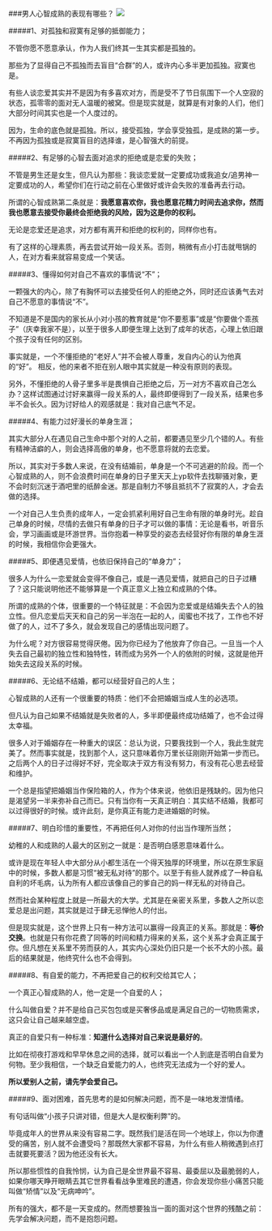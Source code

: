 ###男人心智成熟的表现有哪些？
![](https://upload-images.jianshu.io/upload_images/6943526-2c87ec581f0c71c1.jpg?imageMogr2/auto-orient/strip%7CimageView2/2/w/1240)

#####1、对孤独和寂寞有足够的抵御能力；

不管你愿不愿意承认，作为人我们终其一生其实都是孤独的。

那些为了显得自己不孤独而去盲目“合群”的人，或许内心多半更加孤独。寂寞也是。

有些人谈恋爱其实并不是因为有多喜欢对方，而是受不了节日氛围下一个人空寂的状态，孤零零的面对无人温暖的被窝。但是现实就是，就算是有对象的人们，他们大部分时间其实也是一个人度过的。

因为，生命的底色就是孤独。所以，接受孤独，学会享受独孤，是成熟的第一步。不再因为孤独或是寂寞盲目的选择谁，是心智强大的前提。

#####2、有足够的心智去面对追求的拒绝或是恋爱的失败；

不管是男生还是女生，但凡认为那些：我谈恋爱就一定要成功或我追女/追男神一定要成功的人，希望你们在行动之前在心里做好或许会失败的准备再去行动。

所谓的心智成熟第二条就是：**我愿意喜欢你，我也愿意花精力时间去追求你，然而我也愿意去接受你最终会拒绝我的风险，因为这是你的权利。**

无论是恋爱还是追求，对方都有离开和拒绝的权利的，同样你也有。

有了这样的心理素质，再去尝试开始一段关系。否则，稍微有点小打击就甩锅的人，在对方看来就容易变成一个笑话。

#####3、懂得如何对自己不喜欢的事情说“不”；

一颗强大的内心，除了有胸怀可以去接受任何人的拒绝之外，同时还应该勇气去对自己不愿意的事情说“不”。

不知道是不是国内的家长从小对小孩的教育就是“你不要惹事”或是“你要做个乖孩子”（庆幸我家不是），以至于很多人即便生理上达到了成年的状态，心理上依旧跟个孩子没有任何的区别。

事实就是，一个不懂拒绝的“老好人”并不会被人尊重，发自内心的认为他真的“好”。
相反，他的来者不拒在别人眼中其实就是一种没有原则的表现。

另外，不懂拒绝的人骨子里多半是畏惧自己拒绝之后，万一对方不喜欢自己怎么办？这样试图通过讨好来赢得一段关系的人，最终即便得到了一段关系，结果也多半不会长久。因为讨好给人的观感就是：我对自己底气不足。

#####4、有能力过好漫长的单身生涯；

其实大部分人在遇见自己生命中那个对的人之前，都要遇见至少几个错的人。有些有精神洁癖的人，则会选择高傲的单身，也不愿意将就的去恋爱。

所以，其实对于多数人来说，在没有结婚前，单身是一个不可逃避的阶段。而一个心智成熟的人，则不会浪费时间在单身的日子里天天上yp软件去找聊骚对象，更不会时刻沉迷于酒吧里的纸醉金迷。那是自制力不够且抵抗不了寂寞的人，才会去做的选择。

一个对自己人生负责的成年人，一定会抓紧利用好自己生命有限的单身时光。趁自己单身的时候，尽情的去做只有单身的日子才可以做的事情：无论是看书，听音乐会，学习画画或是环游世界。当你抱着一种享受的姿态去经营好你有限的单身生涯的时候，我相信你会更强大。

#####5、即便遇见爱情，也依旧保持自己的“单身力”；

很多人为什么一恋爱就会变得不像自己，或是一遇见爱情，就把自己的日子过糟了？这只能说明他还不能够算是一个真正意义上独立和成熟的个体。

所谓的成熟的个体，很重要的一个特征就是：不会因为恋爱或是结婚失去个人的独立性。但凡恋爱后天天和自己的另一半泡在一起的人，闺蜜也不找了，工作也不好做了的人，过不了多久，就会发现自己的感情出现问题了。

为什么呢？对方很容易觉得厌倦。因为你已经为了他放弃了你自己。一旦当一个人失去自己最初的独立性和独特性，转而成为另外一个人的依附的时候，这就是他开始失去这段关系的时候。

#####6、无论结不结婚，都可以经营好自己的人生；

心智成熟的人还有一个很重要的特质：他们不会把婚姻当成人生的必选项。

但凡认为自己如果不结婚就是失败者的人，多半即便最终成功结婚了，也不会过得太幸福。

很多人对于婚姻存在一种重大的误区：总认为说，只要我找到一个人，我此生就完美了。然而事实就是，找到那个人，这只意味着你万里长征刚刚开始第一步而已。之后两个人的日子过得好不好，完全取决于双方有没有努力，有没有花心思去经营和维护。

一个总是指望把婚姻当作保险箱的人，作为个体来说，他依旧是残缺的。因为他只是渴望另一半来弥补自己而已。只有当你有一天真正明白：其实结不结婚，我都可以过得很好的时候。或许此刻，是你真正有能力走进婚姻的时候。

#####7、明白珍惜的重要性，不再把任何人对你的付出当作理所当然；

幼稚的人和成熟的人最大的区别之一就是：是否明白感恩意味着什么。

或许是现在年轻人中大部分从小都生活在一个得天独厚的环境里，所以在原生家庭中的时候，多数人都是习惯“被无私对待”的那个。以至于有些人就养成了一种自私自利的坏毛病，认为所有人都应该像自己的爹自己的妈一样无私的对待自己。

然而社会某种程度上就是一所最大的大学。尤其是在亲密关系里，多数人之所以恋爱总是出问题，其实就是过于肆无忌惮他人的付出。

但是现实就是，这个世界上只有一种方法可以赢得一段真正的关系。那就是：**等价交换**。也就是只有你花费了同等的时间和精力得来的关系，这个关系才会真正属于你。但凡想在关系里不劳而获的人，其实内心深处仍旧只是一个长不大的小孩。最后的结果就是，他终究什么也不会得到。

#####8、有自爱的能力，不再把爱自己的权利交给其它人；

一个真正心智成熟的人，他一定是一个自爱的人；

什么叫做自爱？并不是给自己买包包或是买奢侈品或是满足自己的一切物质需求，这只会让自己越来越空虚。

真正的自爱只有一种标准：**知道什么选择对自己来说是最好的**。

比如在彻夜打游戏和早早休息之间的选择，就可以看出一个人到底是否明白自爱为何物。至少我相信，一个缺乏自爱能力的人，也终究无法成为一个好的爱人。

**所以爱别人之前，请先学会爱自己。**

#####9、面对困难，首先思考的是如何解决问题，而不是一味地发泄情绪。

有句话叫做“小孩子只讲对错，但是大人是权衡利弊”的。

毕竟成年人的世界从来没有容易二字。既然我们是活在同一个地球上，你以为你遭受的痛苦，别人就不会遭受吗？那既然大家都不容易，为什么有些人稍微遇到点打击就要死要活？因为他还没有长大。

所以那些惯性的自我怜悯，认为自己是全世界最不容易、最委屈以及最脆弱的人，如果你哪天睁开眼睛去其它世界看看战争里难民的遭遇，你会发现你些小痛苦只能叫做“矫情”以及“无病呻吟”。

所有的强大，都不是一天变成的。然而想要独当一面的面对这个世界的残酷之前：先学会解决问题，而不是抱怨问题。
